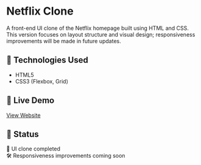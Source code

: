 # Netflix Clone

A front-end UI clone of the Netflix homepage built using HTML and CSS.  
This version focuses on layout structure and visual design; responsiveness improvements will be made in future updates.

## 🔧 Technologies Used
- HTML5
- CSS3 (Flexbox, Grid)

## 🚀 Live Demo  
[View Website](https://abdullah-6203.github.io/Netflix-Website-Clone/)

## 📌 Status
📄 UI clone completed  
🛠 Responsiveness improvements coming soon
